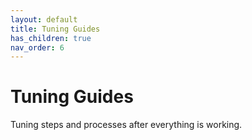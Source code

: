 ```yaml
---
layout: default
title: Tuning Guides
has_children: true
nav_order: 6
---
```


# Tuning Guides

Tuning steps and processes after everything is working.
